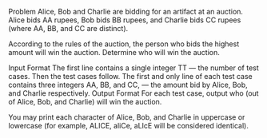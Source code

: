 Problem
Alice, Bob and Charlie are bidding for an artifact at an auction.
Alice bids AA rupees, Bob bids BB rupees, and Charlie bids CC rupees (where AA, BB, and CC are distinct).

According to the rules of the auction, the person who bids the highest amount will win the auction.
Determine who will win the auction.

Input Format
The first line contains a single integer TT — the number of test cases. Then the test cases follow.
The first and only line of each test case contains three integers AA, BB, and CC, — the amount bid by Alice, Bob, and Charlie respectively.
Output Format
For each test case, output who (out of Alice, Bob, and Charlie) will win the auction.

You may print each character of Alice, Bob, and Charlie in uppercase or lowercase (for example, ALICE, aliCe, aLIcE will be considered identical).
